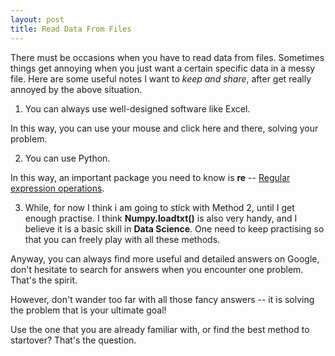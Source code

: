```yaml
---
layout: post
title: Read Data From Files
---
```

There must be occasions when you have to read data from files. Sometimes things get annoying when you just want a certain specific data in a messy file. Here are some useful notes I want to *keep and share*, after get really annoyed by the above situation.

1. You can always use well-designed software like Excel.

In this way, you can use your mouse and click here and there, solving your problem.

2. You can use Python.

In this way, an important package you need to know is **re** -- [Regular expression operations](https://docs.python.org/3/library/re.html). 

3. While, for now I think i am going to stick with Method 2, until I get enough practise. I think **Numpy.loadtxt()** is also very handy, and I believe it is a basic skill in **Data Science**. One need to keep practising so that you can freely play with all these methods.

Anyway, you can always find more useful and detailed answers on Google, don't hesitate to search for answers when you encounter one problem. That's the spirit. 

However, don't wander too far with all those fancy answers -- it is solving the problem that is your ultimate goal! 

Use the one that you are already familiar with, or find the best method to startover? That's the question. 
